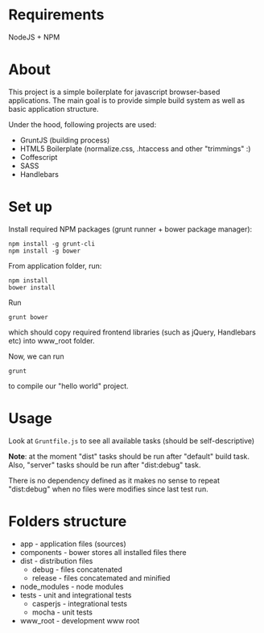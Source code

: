 Requirements
============

NodeJS + NPM


About
=====

This project is a simple boilerplate for javascript browser-based applications. The main goal is to provide simple build system as well as basic application structure.

Under the hood, following projects are used:

* GruntJS (building process)
* HTML5 Boilerplate (normalize.css, .htaccess and other "trimmings" :)
* Coffescript
* SASS
* Handlebars

Set up
======

Install required NPM packages (grunt runner + bower package manager):

```
npm install -g grunt-cli
npm install -g bower
```

From application folder, run:

```
npm install
bower install
```

Run 

```
grunt bower
```

which should copy required frontend libraries (such as jQuery, Handlebars etc) into www_root folder.

Now, we can run 

```
grunt
```

to compile our "hello world" project.

Usage
=====

Look at `Gruntfile.js` to see all available tasks (should be self-descriptive)

__Note__: at the moment "dist" tasks should be run after "default" build task. Also, "server" tasks should be run after "dist:debug" task.

There is no dependency defined as it makes no sense to repeat "dist:debug" when no files were modifies since last test run.

Folders structure
=================

* app - application files (sources)
* components - bower stores all installed files there
* dist - distribution files
	* debug - files concatenated
	* release - files concatemated and minified
* node_modules - node modules
* tests - unit and integrational tests
	* casperjs - integrational tests
	* mocha - unit tests
* www_root - development www root
